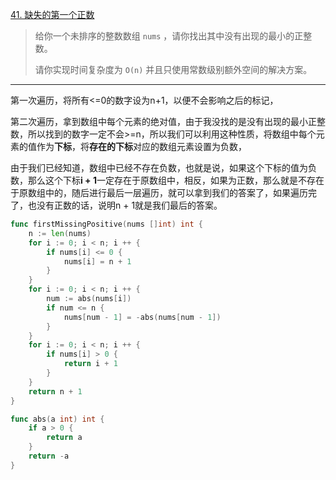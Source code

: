 [41. 缺失的第一个正数](https://leetcode.cn/problems/first-missing-positive/)

> 给你一个未排序的整数数组 `nums` ，请你找出其中没有出现的最小的正整数。
>
> 请你实现时间复杂度为 `O(n)` 并且只使用常数级别额外空间的解决方案。

---

第一次遍历，将所有<=0的数字设为n+1，以便不会影响之后的标记，

第二次遍历，拿到数组中每个元素的绝对值，由于我没找的是没有出现的最小正整数，所以找到的数字一定不会>=n，所以我们可以利用这种性质，将数组中每个元素的值作为**下标**，将**存在的下标**对应的数组元素设置为负数，

由于我们已经知道，数组中已经不存在负数，也就是说，如果这个下标的值为负数，那么这个下标**i + 1**一定存在于原数组中，相反，如果为正数，那么就是不存在于原数组中的，随后进行最后一层遍历，就可以拿到我们的答案了，如果遍历完了，也没有正数的话，说明n + 1就是我们最后的答案。

```go
func firstMissingPositive(nums []int) int {
    n := len(nums)
    for i := 0; i < n; i ++ {
        if nums[i] <= 0 {
            nums[i] = n + 1
        }
    }
    for i := 0; i < n; i ++ {
        num := abs(nums[i])
        if num <= n {
            nums[num - 1] = -abs(nums[num - 1])
        }
    }
    for i := 0; i < n; i ++ {
        if nums[i] > 0 {
            return i + 1
        }
    }
    return n + 1
}

func abs(a int) int {
    if a > 0 {
        return a
    }
    return -a
}
```

